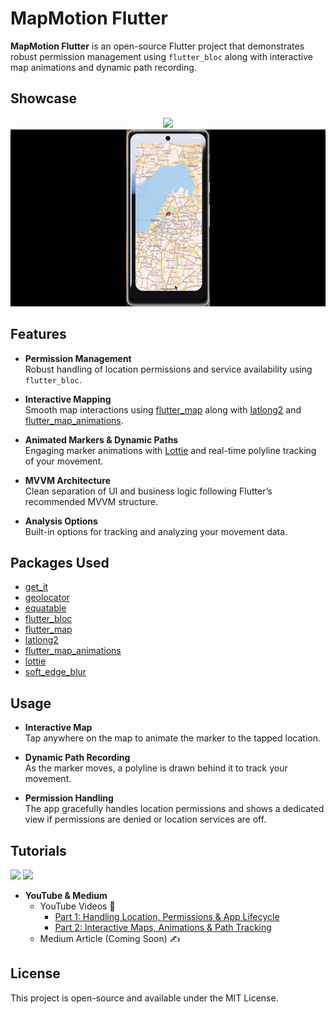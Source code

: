 # MapMotion Flutter

**MapMotion Flutter** is an open-source Flutter project that demonstrates robust permission management using `flutter_bloc` along with interactive map animations and dynamic path recording.

## Showcase

<p align="center">
  <img src="https://github.com/FlutterWiz/mapmotion_flutter/blob/main/assets/showcases/showcase1.gif?raw=true" width="600">
  <img src="https://github.com/FlutterWiz/mapmotion_flutter/blob/main/assets/showcases/showcase2.gif?raw=true" width="600">
</p>

## Features

- **Permission Management**  
  Robust handling of location permissions and service availability using `flutter_bloc`.
  
- **Interactive Mapping**  
  Smooth map interactions using [flutter_map](https://pub.dev/packages/flutter_map) along with [latlong2](https://pub.dev/packages/latlong2) and [flutter_map_animations](https://pub.dev/packages/flutter_map_animations).

- **Animated Markers & Dynamic Paths**  
  Engaging marker animations with [Lottie](https://pub.dev/packages/lottie) and real-time polyline tracking of your movement.

- **MVVM Architecture**  
  Clean separation of UI and business logic following Flutter’s recommended MVVM structure.

- **Analysis Options**  
  Built-in options for tracking and analyzing your movement data.

## Packages Used

- [get_it](https://pub.dev/packages/get_it)
- [geolocator](https://pub.dev/packages/geolocator)
- [equatable](https://pub.dev/packages/equatable)
- [flutter_bloc](https://pub.dev/packages/flutter_bloc)
- [flutter_map](https://pub.dev/packages/flutter_map)
- [latlong2](https://pub.dev/packages/latlong2)
- [flutter_map_animations](https://pub.dev/packages/flutter_map_animations)
- [lottie](https://pub.dev/packages/lottie)
- [soft_edge_blur](https://pub.dev/packages/soft_edge_blur)

## Usage
- **Interactive Map**  
  Tap anywhere on the map to animate the marker to the tapped location.
  
- **Dynamic Path Recording**  
  As the marker moves, a polyline is drawn behind it to track your movement.

- **Permission Handling**  
  The app gracefully handles location permissions and shows a dedicated view if permissions are denied or location services are off.

## Tutorials
<img src="https://github.com/user-attachments/assets/3a384a90-1faf-4994-9349-23aa86d3c40b" width="200">
<img src="https://github.com/user-attachments/assets/b73a0208-4dbb-4016-93ec-bf0f6f7d9feb" width="200">

- **YouTube & Medium**  
  - YouTube Videos 🎥
    - [Part 1: Handling Location, Permissions & App Lifecycle](https://youtu.be/X8EX7yqoy1A)
    - [Part 2: Interactive Maps, Animations & Path Tracking](https://youtu.be/Xz0HVcZ41v8)
  - Medium Article (Coming Soon) ✍️

## License

This project is open-source and available under the MIT License.
